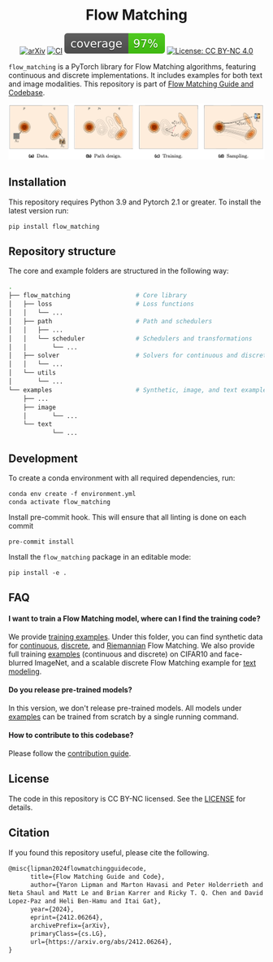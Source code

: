 <div align="center">

# Flow Matching

[![arXiv](https://github.com/facebookresearch/flow_matching/assets/arxiv_badge.svg)](https://arxiv.org/abs/2412.06264)
[![CI](https://github.com/facebookresearch/flow_matching/actions/workflows/ci.yaml/badge.svg)](https://github.com/facebookresearch/flow_matching/actions/workflows/ci.yaml)
[![Coverage](https://github.com/facebookresearch/flow_matching/raw/refs/heads/gh-pages/coverage/coverage-badge.svg)](https://stunning-potato-4k4z71e.pages.github.io/coverage/)
[![License: CC BY-NC 4.0](https://github.com/facebookresearch/flow_matching/assets/License-CC_BY--NC_4.0-lightgrey.svg)](https://creativecommons.org/licenses/by-nc/4.0/)

</div>

`flow_matching` is a PyTorch library for Flow Matching algorithms, featuring continuous and discrete implementations. It includes examples for both text and image modalities. This repository is part of [Flow Matching Guide and Codebase](https://arxiv.org/abs/2412.06264).


![](./assets/teaser.png)

## Installation

This repository requires Python 3.9 and Pytorch 2.1 or greater. To install the latest version run:
```
pip install flow_matching
```

## Repository structure

The core and example folders are structured in the following way:
```bash
.
├── flow_matching                  # Core library
│   ├── loss                       # Loss functions
│   │   └── ...
│   ├── path                       # Path and schedulers
│   │   ├── ...
│   │   └── scheduler              # Schedulers and transformations
│   │       └── ...
│   ├── solver                     # Solvers for continuous and discrete flows
│   │   └── ...
│   └── utils
│       └── ...
└── examples                       # Synthetic, image, and text examples
    ├── ...
    ├── image
    │       └── ...
    └── text 
            └── ...
```

## Development

To create a conda environment with all required dependencies, run:
```
conda env create -f environment.yml
conda activate flow_matching
```

Install pre-commit hook. This will ensure that all linting is done on each commit
```
pre-commit install
```

Install the `flow_matching` package in an editable mode:
```
pip install -e .
```

## FAQ

#### I want to train a Flow Matching model, where can I find the training code?

We provide [training examples](examples). Under this folder, you can find synthetic data for [continuous](examples/2d_flow_matching.ipynb), [discrete](examples/2d_discrete_flow_matching.ipynb), and [Riemannian](examples/2d_riemannian_flow_matching_flat_torus.ipynb) Flow Matching. We also provide full training [examples](examples/image) (continuous and discrete) on CIFAR10 and face-blurred ImageNet, and a scalable discrete Flow Matching example for [text modeling](examples/text).

#### Do you release pre-trained models?

In this version, we don't release pre-trained models. All models under [examples](examples) can be trained from scratch by a single running command. 

#### How to contribute to this codebase?
Please follow the [contribution guide](CONTRIBUTING.md).

## License

The code in this repository is CC BY-NC licensed. See the [LICENSE](LICENSE) for details.

## Citation

If you found this repository useful, please cite the following.

```
@misc{lipman2024flowmatchingguidecode,
      title={Flow Matching Guide and Code}, 
      author={Yaron Lipman and Marton Havasi and Peter Holderrieth and Neta Shaul and Matt Le and Brian Karrer and Ricky T. Q. Chen and David Lopez-Paz and Heli Ben-Hamu and Itai Gat},
      year={2024},
      eprint={2412.06264},
      archivePrefix={arXiv},
      primaryClass={cs.LG},
      url={https://arxiv.org/abs/2412.06264}, 
}
```
